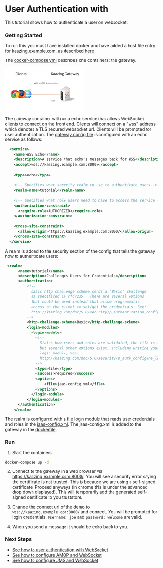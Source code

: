 # User Authentication with 

This tutorial shows how to authenticate a user on websocket.

### Getting Started

To run this you must have installed docker and have added a host file entry for kaazing.example.com, as described [here](../README.md)

The [docker-compose.yml](docker-compose.yml) describes one containers: the gateway.  

![authorization](../authorization.png)

The gateway container will run a echo service that allows WebSocket clients to connect on the front end.  Clients will connect on a "wss" address which denotes a TLS secured websocket url.  Clients will be prompted for user authentication.  The [gateway config file](gateway/echo-auth-gateway-config.xml) is configured with an echo service as follows:

```xml
  <service>
    <name>WSS Echo</name>
    <description>A service that echo's messages back for WSS</description>
    <accept>wss://kaazing.example.com:8000/</accept>

    <type>echo</type>

    <!-- Specifies what security realm to use to authenticate users-->
    <realm-name>tutorial</realm-name>

    <!-- Specifies what role users need to have to access the service -->
    <authorization-constraint>
      <require-role>AUTHORIZED</require-role>
    </authorization-constraint>

    <cross-site-constraint>
      <allow-origin>https://kaazing.example.com:8000/</allow-origin>
    </cross-site-constraint>
  </service>
```

A realm is added to the security section of the config that tells the gateway how to authenticate users:

```xml
 <realm>
      <name>tutorial</name>
      <description>Challenges Users for Credentials</description>
      <authentication>
          <!--
            basic http challenge scheme sends a "Basic" challenge
            as specificed in rfc7235.  There are several options
            that could be used instead that allow programmatic
            access on the client to set/get the credentials. See:
            http://kaazing.com/doc/5.0/security/p_authentication_config_http_challenge_scheme/
          -->
          <http-challenge-scheme>Basic</http-challenge-scheme>
          <login-modules>
            <login-module>
              <!--
                States how users and roles are validated, the file is the easiest,
                but several other options exist, including writing your own custom
                login module, See:
                http://kaazing.com/doc/5.0/security/p_auth_configure_login_module/
              -->
              <type>file</type>
              <success>required</success>
              <options>
                  <file>jaas-config.xml</file>
              </options>
            </login-module>
          </login-modules>
      </authentication>
    </realm>
```

The realm is configured with a file login module that reads user credentials and roles in the [jaas-config.xml](gateway/jaas-config.xml).  The jaas-config.xml is added to the gateway in the [dockerfile](gateway/Dockerfile).

### Run

1. Start the containers
  ```bash
  docker-compose up -d
  ```

2. Connect to the gateway in a web browser via https://kaazing.example.com:8000/.  You will see a security error saying the certificate is not trusted.  This is because we are using a self-signed certificate.  Proceed anyways (in chrome this is under the advanced drop down displayed).  This will temporarily add the generated self-signed certificate to you truststore.

3. Change the connect url of the demo to `wss://kaazing.example.com:8000/` and connect.  You will be prompted for login credentials.  `Username: joe` and `password: welcome` are valid. 

4.  When you send a message it should be echo back to you.

### Next Steps
  
- [See how to user authentication with WebSocket](../../user-auth)
- [See how to configure AMQP and WebSocket](../../AMQP)
- [See how to configure JMS and WebSocket](../../JMS)
